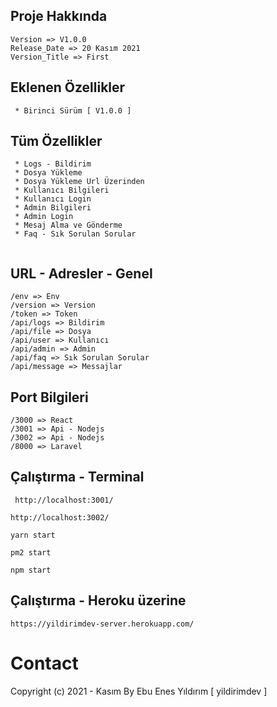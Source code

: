 ## Proje Hakkında

 ```
 Version => V1.0.0
 Release_Date => 20 Kasım 2021
 Version_Title => First
  ```

 ## Eklenen Özellikler

 ```
  * Birinci Sürüm [ V1.0.0 ]
  ```
  
## Tüm Özellikler

 ```
  * Logs - Bildirim 
  * Dosya Yükleme
  * Dosya Yükleme Url Üzerinden
  * Kullanıcı Bilgileri
  * Kullanıcı Login
  * Admin Bilgileri
  * Admin Login
  * Mesaj Alma ve Gönderme
  * Faq - Sık Sorulan Sorular
  
  ```

 ## URL - Adresler - Genel

 ```
 /env => Env
 /version => Version
 /token => Token
 /api/logs => Bildirim
 /api/file => Dosya
 /api/user => Kullanıcı
 /api/admin => Admin
 /api/faq => Sık Sorulan Sorular
 /api/message => Messajlar
  ```
  
  
## Port Bilgileri

 ```
 /3000 => React
 /3001 => Api - Nodejs
 /3002 => Api - Nodejs
 /8000 => Laravel
  ```

## Çalıştırma - Terminal

 ```
  http://localhost:3001/
 ```
  ```
  http://localhost:3002/
 ```

```
yarn start
```
```
pm2 start
```
```
npm start
```

## Çalıştırma - Heroku üzerine

```
https://yildirimdev-server.herokuapp.com/
```


# Contact
Copyright (c) 2021 - Kasım  By Ebu Enes Yıldırım [ yildirimdev ]
